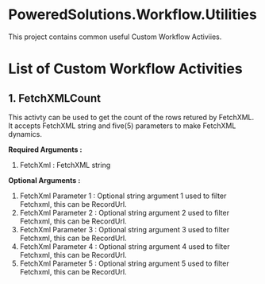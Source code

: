# PoweredSolutions.Workflow.Utilities
This project contains common useful Custom Workflow Activiies.

# List of Custom Workflow Activities

## 1. FetchXMLCount

This activty can be used to get the count of the rows retured by FetchXML. It accepts FetchXML string and five(5) parameters to make FetchXML dynamics.

**Required Arguments :**
1. FetchXml : FetchXML string

**Optional Arguments :**
1. FetchXml Parameter 1 : Optional string argument 1 used to filter Fetchxml, this can be RecordUrl.
2. FetchXml Parameter 2 : Optional string argument 2 used to filter Fetchxml, this can be RecordUrl.
3. FetchXml Parameter 3 : Optional string argument 3 used to filter Fetchxml, this can be RecordUrl.
4. FetchXml Parameter 4 : Optional string argument 4 used to filter Fetchxml, this can be RecordUrl.
5. FetchXml Parameter 5 : Optional string argument 5 used to filter Fetchxml, this can be RecordUrl.